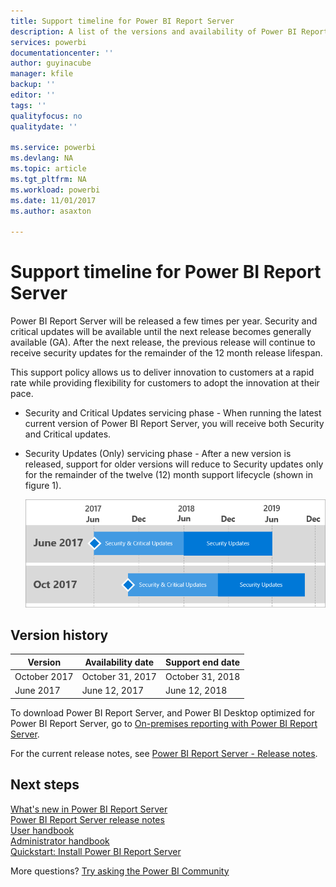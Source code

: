 ```yaml
---
title: Support timeline for Power BI Report Server
description: A list of the versions and availability of Power BI Report Server.
services: powerbi
documentationcenter: ''
author: guyinacube
manager: kfile
backup: ''
editor: ''
tags: ''
qualityfocus: no
qualitydate: ''

ms.service: powerbi
ms.devlang: NA
ms.topic: article
ms.tgt_pltfrm: NA
ms.workload: powerbi
ms.date: 11/01/2017
ms.author: asaxton

---
```

# Support timeline for Power BI Report Server
Power BI Report Server will be released a few times per year. Security and critical updates will be available until the next release becomes generally available (GA). After the next release, the previous release will continue to receive security updates for the remainder of the 12 month release lifespan.

This support policy allows us to deliver innovation to customers at a rapid rate while providing flexibility for customers to adopt the innovation at their pace.

* Security and Critical Updates servicing phase - When running the latest current version of Power BI Report Server, you will receive both Security and Critical updates.
* Security Updates (Only) servicing phase - After a new version is released, support for older versions will reduce to Security updates only for the remainder of the twelve (12) month support lifecycle (shown in figure 1).

    ![Graph illustrating the support timeframe](media/support-timeline/reportserver-support-lifecycle.png)

## Version history
| **Version** | **Availability date** | **Support end date** |
| --- | --- | --- |
| October 2017 |October 31, 2017 |October 31, 2018 |
| June 2017 |June 12, 2017 |June 12, 2018 |

To download Power BI Report Server, and Power BI Desktop optimized for Power BI Report Server, go to [On-premises reporting with Power BI Report Server](https://powerbi.microsoft.com/report-server/).

For the current release notes, see [Power BI Report Server - Release notes](release-notes.md).

## Next steps
[What's new in Power BI Report Server](whats-new.md)  
[Power BI Report Server release notes](release-notes.md)  
[User handbook](user-handbook-overview.md)  
[Administrator handbook](admin-handbook-overview.md)  
[Quickstart: Install Power BI Report Server](quickstart-install-report-server.md)  

More questions? [Try asking the Power BI Community](https://community.powerbi.com/)

